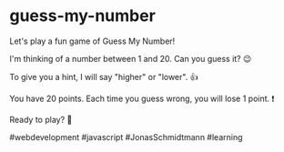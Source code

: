 # guess-my-number


Let's play a fun game of Guess My Number!

I'm thinking of a number between 1 and 20. Can you guess it? 😉

To give you a hint, I will say "higher" or "lower". 👍

You have 20 points. Each time you guess wrong, you will lose 1 point. ❗

Ready to play? 🙋

#webdevelopment #javascript #JonasSchmidtmann #learning
